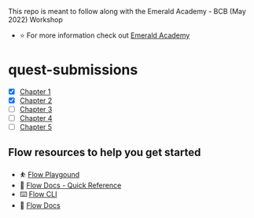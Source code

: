 This repo is meant to follow along with the Emerald Academy - BCB (May 2022) Workshop
- :star: For more information check out [Emerald Academy](https://academy.ecdao.org/)

# quest-submissions
- [x] [Chapter 1](chapter-1.md)
- [x] [Chapter 2](chapter-2.md)
- [ ] [Chapter 3](chapter-3.md)
- [ ] [Chapter 4](chapter-4.md)
- [ ] [Chapter 5](chapter-5.md)

## Flow resources to help you get started
- :bouncing_ball_person: [Flow Playgound](https://play.onflow.org)
- 📄 [Flow Docs - Quick Reference](https://docs.onflow.org/fcl/reference/api/)
- :keyboard: [Flow CLI](https://docs.onflow.org/flow-cli/)
- :notebook: [Flow Docs](https://docs.onflow.org/)
